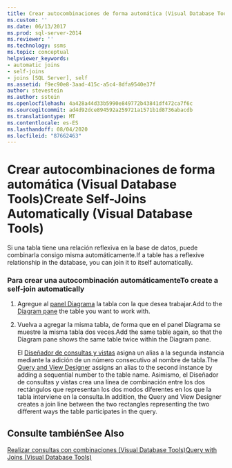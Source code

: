 ```yaml
---
title: Crear autocombinaciones de forma automática (Visual Database Tools) | Microsoft Docs
ms.custom: ''
ms.date: 06/13/2017
ms.prod: sql-server-2014
ms.reviewer: ''
ms.technology: ssms
ms.topic: conceptual
helpviewer_keywords:
- automatic joins
- self-joins
- joins [SQL Server], self
ms.assetid: f9ec90e8-3aad-415c-a5c4-8dfa9540e37f
author: stevestein
ms.author: sstein
ms.openlocfilehash: 4a428a44d33b5990e849772b43841df472ca7f6c
ms.sourcegitcommit: ad4d92dce894592a259721a1571b1d8736abacdb
ms.translationtype: MT
ms.contentlocale: es-ES
ms.lasthandoff: 08/04/2020
ms.locfileid: "87662463"
---
```

# <a name="create-self-joins-automatically-visual-database-tools"></a><span data-ttu-id="49108-102">Crear autocombinaciones de forma automática (Visual Database Tools)</span><span class="sxs-lookup"><span data-stu-id="49108-102">Create Self-Joins Automatically (Visual Database Tools)</span></span>
  <span data-ttu-id="49108-103">Si una tabla tiene una relación reflexiva en la base de datos, puede combinarla consigo misma automáticamente.</span><span class="sxs-lookup"><span data-stu-id="49108-103">If a table has a reflexive relationship in the database, you can join it to itself automatically.</span></span>  
  
### <a name="to-create-a-self-join-automatically"></a><span data-ttu-id="49108-104">Para crear una autocombinación automáticamente</span><span class="sxs-lookup"><span data-stu-id="49108-104">To create a self-join automatically</span></span>  
  
1.  <span data-ttu-id="49108-105">Agregue al [panel Diagrama](visual-database-tools.md) la tabla con la que desea trabajar.</span><span class="sxs-lookup"><span data-stu-id="49108-105">Add to the [Diagram pane](visual-database-tools.md) the table you want to work with.</span></span>  
  
2.  <span data-ttu-id="49108-106">Vuelva a agregar la misma tabla, de forma que en el panel Diagrama se muestre la misma tabla dos veces.</span><span class="sxs-lookup"><span data-stu-id="49108-106">Add the same table again, so that the Diagram pane shows the same table twice within the Diagram pane.</span></span>  
  
     <span data-ttu-id="49108-107">El [Diseñador de consultas y vistas](query-and-view-designer-tools-visual-database-tools.md) asigna un alias a la segunda instancia mediante la adición de un número consecutivo al nombre de tabla.</span><span class="sxs-lookup"><span data-stu-id="49108-107">The [Query and View Designer](query-and-view-designer-tools-visual-database-tools.md) assigns an alias to the second instance by adding a sequential number to the table name.</span></span> <span data-ttu-id="49108-108">Asimismo, el Diseñador de consultas y vistas crea una línea de combinación entre los dos rectángulos que representan los dos modos diferentes en los que la tabla interviene en la consulta.</span><span class="sxs-lookup"><span data-stu-id="49108-108">In addition, the Query and View Designer creates a join line between the two rectangles representing the two different ways the table participates in the query.</span></span>  
  
## <a name="see-also"></a><span data-ttu-id="49108-109">Consulte también</span><span class="sxs-lookup"><span data-stu-id="49108-109">See Also</span></span>  
 [<span data-ttu-id="49108-110">Realizar consultas con combinaciones &#40;Visual Database Tools&#41;</span><span class="sxs-lookup"><span data-stu-id="49108-110">Query with Joins &#40;Visual Database Tools&#41;</span></span>](query-with-joins-visual-database-tools.md)  
  
  
